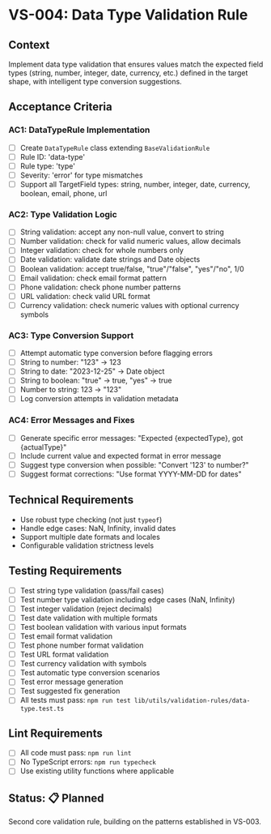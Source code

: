 # VS-004: Data Type Validation Rule

## Context

Implement data type validation that ensures values match the expected field types (string, number, integer, date, currency, etc.) defined in the target shape, with intelligent type conversion suggestions.

## Acceptance Criteria

### AC1: DataTypeRule Implementation

- [ ] Create `DataTypeRule` class extending `BaseValidationRule`
- [ ] Rule ID: 'data-type'
- [ ] Rule type: 'type'
- [ ] Severity: 'error' for type mismatches
- [ ] Support all TargetField types: string, number, integer, date, currency, boolean, email, phone, url

### AC2: Type Validation Logic

- [ ] String validation: accept any non-null value, convert to string
- [ ] Number validation: check for valid numeric values, allow decimals
- [ ] Integer validation: check for whole numbers only
- [ ] Date validation: validate date strings and Date objects
- [ ] Boolean validation: accept true/false, "true"/"false", "yes"/"no", 1/0
- [ ] Email validation: check email format pattern
- [ ] Phone validation: check phone number patterns
- [ ] URL validation: check valid URL format
- [ ] Currency validation: check numeric values with optional currency symbols

### AC3: Type Conversion Support

- [ ] Attempt automatic type conversion before flagging errors
- [ ] String to number: "123" → 123
- [ ] String to date: "2023-12-25" → Date object
- [ ] String to boolean: "true" → true, "yes" → true
- [ ] Number to string: 123 → "123"
- [ ] Log conversion attempts in validation metadata

### AC4: Error Messages and Fixes

- [ ] Generate specific error messages: "Expected {expectedType}, got {actualType}"
- [ ] Include current value and expected format in error message
- [ ] Suggest type conversion when possible: "Convert '123' to number?"
- [ ] Suggest format corrections: "Use format YYYY-MM-DD for dates"

## Technical Requirements

- Use robust type checking (not just `typeof`)
- Handle edge cases: NaN, Infinity, invalid dates
- Support multiple date formats and locales
- Configurable validation strictness levels

## Testing Requirements

- [ ] Test string type validation (pass/fail cases)
- [ ] Test number type validation including edge cases (NaN, Infinity)
- [ ] Test integer validation (reject decimals)
- [ ] Test date validation with multiple formats
- [ ] Test boolean validation with various input formats
- [ ] Test email format validation
- [ ] Test phone number format validation
- [ ] Test URL format validation
- [ ] Test currency validation with symbols
- [ ] Test automatic type conversion scenarios
- [ ] Test error message generation
- [ ] Test suggested fix generation
- [ ] All tests must pass: `npm run test lib/utils/validation-rules/data-type.test.ts`

## Lint Requirements

- [ ] All code must pass: `npm run lint`
- [ ] No TypeScript errors: `npm run typecheck`
- [ ] Use existing utility functions where applicable

## Status: 📋 Planned

Second core validation rule, building on the patterns established in VS-003.